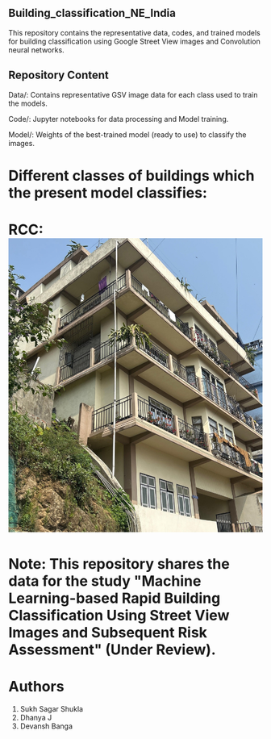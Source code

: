 ## Building_classification_NE_India
This repository contains the representative data, codes, and trained models for building classification using Google Street View images and Convolution neural networks.

## Repository Content

Data/: Contains representative GSV image data for each class used to train the models.

Code/: Jupyter notebooks for data processing and Model training.

Model/: Weights of the best-trained model (ready to use) to classify the images.

# Different classes of buildings which the present model classifies:

# RCC: ![Building_classification_NE_India](Data/RCC/103.JPG) 

# Note: This repository shares the data for the study "Machine Learning-based Rapid Building Classification Using Street View Images and Subsequent Risk Assessment" (Under Review).

# Authors
1. Sukh Sagar Shukla
2. Dhanya J
3. Devansh Banga
